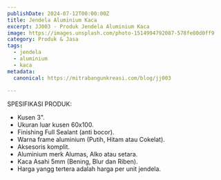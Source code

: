 ```yaml
---
publishDate: 2024-07-12T00:00:00Z
title: Jendela Aluminium Kaca
excerpt: JJ003 - Produk Jendela Aluminium Kaca
image: https://images.unsplash.com/photo-1514994792087-578fe80d0ff9
category: Produk & Jasa
tags:
  - jendela
  - aluminium
  - kaca
metadata:
  canonical: https://mitrabangunkreasi.com/blog/jj003
  
---
```


SPESIFIKASI PRODUK:

- Kusen 3".
- Ukuran luar kusen 60x100.
- Finishing Full Sealant (anti bocor).
- Warna frame aluminium (Putih, Hitam atau Cokelat).
- Aksesoris komplit.
- Aluminium merk Alumas, Alko atau setara.
- Kaca Asahi 5mm (Bening, Blur dan Riben).
- Harga yangg tertera adalah harga per unit jendela.